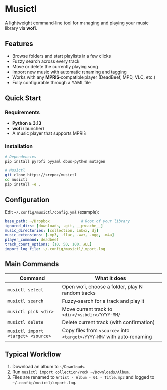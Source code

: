 # Musictl

A lightweight command‑line tool for managing and playing your music library via **wofi**.

## Features

* Browse folders and start playlists in a few clicks
* Fuzzy search across every track
* Move or delete the currently playing song
* Import new music with automatic renaming and tagging
* Works with any **MPRIS**‑compatible player (DeadBeef, MPD, VLC, etc.)
* Fully configurable through a YAML file

## Quick Start

### Requirements

* **Python ≥ 3.13**
* **wofi** (launcher)
* A music player that supports MPRIS

### Installation

```bash
# Dependencies
pip install pyrofi pyyaml dbus-python mutagen

# Musictl
git clone https://<repo>/musictl
cd musictl
pip install -e .
```

## Configuration

Edit `~/.config/musictl/config.yml` (example):

```yaml
base_path: ~/Dropbox              # Root of your library
ignored_dirs: [downloads, .git, __pycache__]
music_directories: [collection, inbox, dj]
music_extensions: [.mp3, .flac, .wav, .ogg, .m4a]
player_command: deadbeef
track_count_options: [10, 50, 100, ALL]
import_log_file: ~/.config/musictl/import.log
```

## Main Commands

| Command                            | What it does                                                           |
| ---------------------------------- | ---------------------------------------------------------------------- |
| `musictl select`                   | Open wofi, choose a folder, play N random tracks                       |
| `musictl search`                   | Fuzzy‑search for a track and play it                                   |
| `musictl pick <dir>`               | Move current track to `<dir>/<subdir>/YYYY-MM/`                        |
| `musictl delete`                   | Delete current track (with confirmation)                               |
| `musictl import <target> <source>` | Copy files from `<source>` into `<target>/YYYY-MM/` with auto‑renaming |

## Typical Workflow

1. Download an album to `~/Downloads`.
2. Run `musictl import collection/rock ~/Downloads/Album`.
3. Files are renamed to `Artist - Album - 01 - Title.mp3` and logged to `~/.config/musictl/import.log`.
